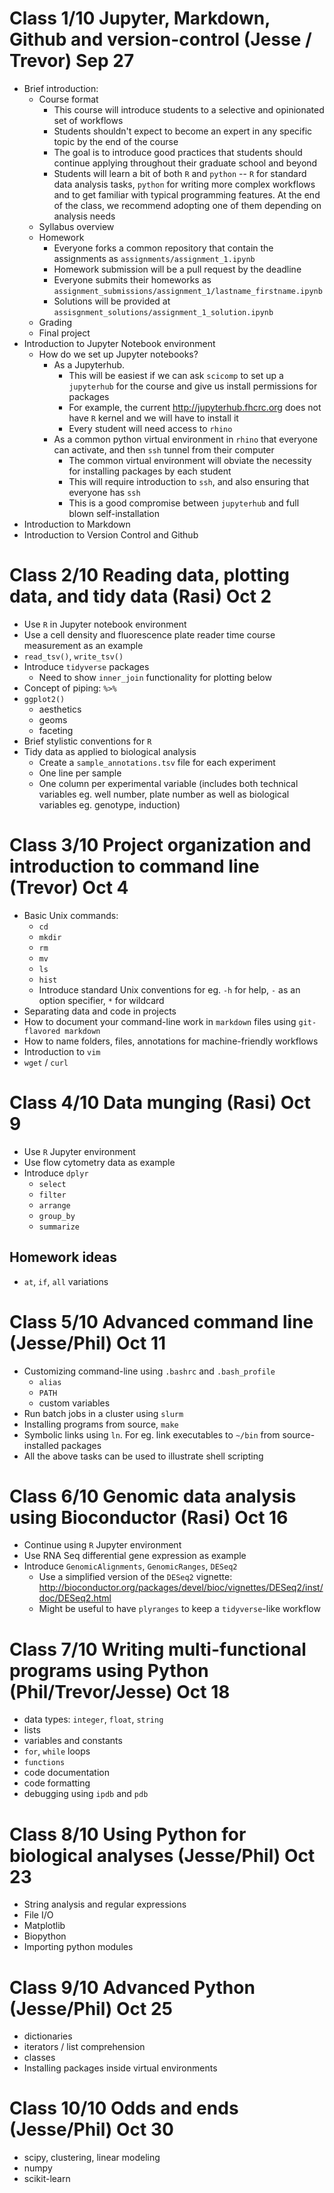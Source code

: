 Class 1/10 Jupyter, Markdown, Github and version-control (Jesse / Trevor) Sep 27
=========================================================================

-   Brief introduction:
    -   Course format
        -   This course will introduce students to a selective and
            opinionated set of workflows
        -   Students shouldn't expect to become an expert in any
            specific topic by the end of the course
        -   The goal is to introduce good practices that students should
            continue applying throughout their graduate school and
            beyond
        -   Students will learn a bit of both `R` and `python` -- `R` for standard data analysis tasks, `python` for writing more complex workflows and to get familiar with typical programming features. At the end of the class, we recommend adopting one of them depending on analysis needs
    -   Syllabus overview
    -   Homework
        -   Everyone forks a common repository that contain the
            assignments as `assignments/assignment_1.ipynb`
        -   Homework submission will be a pull request by the deadline
        -   Everyone submits their homeworks as
            `assignment_submissions/assignment_1/lastname_firstname.ipynb`
        -   Solutions will be provided at
            `assisgnment_solutions/assignment_1_solution.ipynb`
    -   Grading
    -   Final project
-   Introduction to Jupyter Notebook environment
    -   How do we set up Jupyter notebooks?
        -   As a Jupyterhub.
            -   This will be easiest if we can ask `scicomp` to set up a
                `jupyterhub` for the course and give us install
                permissions for packages
            -   For example, the current <http://jupyterhub.fhcrc.org>
                does not have `R` kernel and we will have to install it
            -   Every student will need access to `rhino`
        -   As a common python virtual environment in `rhino` that
            everyone can activate, and then `ssh` tunnel from their
            computer
            -   The common virtual environment will obviate the
                necessity for installing packages by each student
            -   This will require introduction to `ssh`, and also
                ensuring that everyone has `ssh`
            -   This is a good compromise between `jupyterhub` and full
                blown self-installation
-   Introduction to Markdown
-   Introduction to Version Control and Github

Class 2/10 Reading data, plotting data, and tidy data (Rasi) Oct 2
============================================================

-   Use `R` in Jupyter notebook environment
-   Use a cell density and fluorescence plate reader time course
    measurement as an example
-   `read_tsv()`, `write_tsv()`
-   Introduce `tidyverse` packages
    -   Need to show `inner_join` functionality for plotting below
-   Concept of piping: `%>%`
-   `ggplot2()`
    -   aesthetics
    -   geoms
    -   faceting
-   Brief stylistic conventions for `R`
-   Tidy data as applied to biological analysis
    -   Create a `sample_annotations.tsv` file for each experiment
    -   One line per sample
    -   One column per experimental variable (includes both technical
        variables eg. well number, plate number as well as biological
        variables eg. genotype, induction)

Class 3/10 Project organization and introduction to command line (Trevor) Oct 4
=========================================================================

-   Basic Unix commands:
    -   `cd`
    -   `mkdir`
    -   `rm`
    -   `mv`
    -   `ls`
    -   `hist`
    -   Introduce standard Unix conventions for eg. `-h` for help, `-`
        as an option specifier, `*` for wildcard
-   Separating data and code in projects
-   How to document your command-line work in `markdown` files using
    `git-flavored markdown`
-   How to name folders, files, annotations for machine-friendly
    workflows
-   Introduction to `vim`
-   `wget` / `curl`

Class 4/10 Data munging (Rasi) Oct 9
==============================

-   Use `R` Jupyter environment
-   Use flow cytometry data as example
-   Introduce `dplyr`
    -   `select`
    -   `filter`
    -   `arrange`
    -   `group_by`
    -   `summarize`

Homework ideas
--------------

-   `at`, `if`, `all` variations

Class 5/10 Advanced command line (Jesse/Phil) Oct 11
=============================================

-   Customizing command-line using `.bashrc` and `.bash_profile`
    -   `alias`
    -   `PATH`
    -   custom variables
-   Run batch jobs in a cluster using `slurm`
-   Installing programs from source, `make`
-   Symbolic links using `ln`. For eg. link executables to `~/bin` from
    source-installed packages
-   All the above tasks can be used to illustrate shell scripting

Class 6/10 Genomic data analysis using Bioconductor (Rasi) Oct 16
==========================================================

-   Continue using `R` Jupyter environment
-   Use RNA Seq differential gene expression as example
-   Introduce `GenomicAlignments`, `GenomicRanges`, `DESeq2`
    -   Use a simplified version of the `DESeq2` vignette:
        <http://bioconductor.org/packages/devel/bioc/vignettes/DESeq2/inst/doc/DESeq2.html>
    -   Might be useful to have `plyranges` to keep a `tidyverse`-like
        workflow

Class 7/10 Writing multi-functional programs using Python (Phil/Trevor/Jesse) Oct 18
=============================================================================

-   data types: `integer`, `float`, `string`
-   lists
-   variables and constants
-   `for`, `while` loops
-   `functions`
-   code documentation
-   code formatting
-   debugging using `ipdb` and `pdb`

Class 8/10 Using Python for biological analyses (Jesse/Phil) Oct 23
============================================================

-   String analysis and regular expressions
-   File I/O
-   Matplotlib
-   Biopython
-   Importing python modules

Class 9/10 Advanced Python (Jesse/Phil) Oct 25
=======================================

-   dictionaries
-   iterators / list comprehension
-   classes 
-   Installing packages inside virtual environments

Class 10/10 Odds and ends (Jesse/Phil) Oct 30
======================================

-   scipy, clustering, linear modeling
-   numpy
-   scikit-learn

